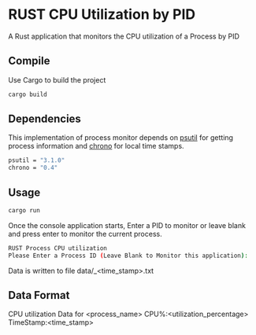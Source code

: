 # RUST CPU Utilization by PID

A Rust application that monitors the CPU utilization of a Process by PID

## Compile

Use Cargo to build the project

```bash
cargo build
```

## Dependencies 

This implementation of process monitor depends on  [psutil](https://crates.io/crates/psutil) for getting process information and [chrono](https://crates.io/crates/chrono) for local time stamps.

```bash
psutil = "3.1.0"
chrono = "0.4"
```

## Usage

```bash
cargo run
```
Once the console application starts, Enter a PID to monitor or leave blank and press enter to monitor the current process.

```bash
RUST Process CPU utilization
Please Enter a Process ID (Leave Blank to Monitor this application): 
```

Data is written to file data/<pid>_<time_stamp>.txt

## Data Format

CPU utilization Data for <process_name>
CPU%:<utilization_percentage>  TimeStamp:<time_stamp>